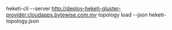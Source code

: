 heketi-cli --server http://deploy-heketi-gluster-provider.cloudapps.bytewise.com.my topology load --json heketi-topology.json
